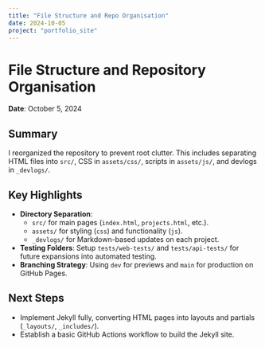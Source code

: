 ```yaml
---
title: "File Structure and Repo Organisation"
date: 2024-10-05 
project: "portfolio_site"
---
```


# File Structure and Repository Organisation
**Date**: October 5, 2024

## Summary
I reorganized the repository to prevent root clutter. This includes separating HTML files into `src/`, CSS in `assets/css/`, scripts in `assets/js/`, and devlogs in `_devlogs/`.

## Key Highlights
- **Directory Separation**: 
  - `src/` for main pages (`index.html`, `projects.html`, etc.).
  - `assets/` for styling (`css`) and functionality (`js`).
  - `_devlogs/` for Markdown-based updates on each project.
- **Testing Folders**: Setup `tests/web-tests/` and `tests/api-tests/` for future expansions into automated testing.
- **Branching Strategy**: Using `dev` for previews and `main` for production on GitHub Pages.

## Next Steps
- Implement Jekyll fully, converting HTML pages into layouts and partials (`_layouts/`, `_includes/`).
- Establish a basic GitHub Actions workflow to build the Jekyll site.
